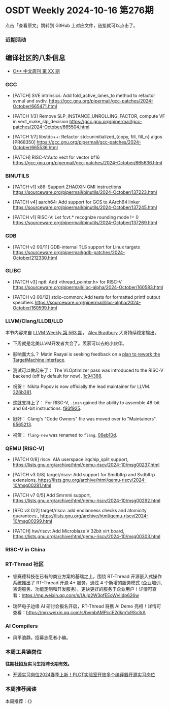 # OSDT Weekly 2024-10-16 第276期

点击「查看原文」跳转到 GitHub 上对应文件，链接就可以点击了。

### 近期活动

## 编译社区的八卦信息

- [C++ 中文周刊 第 XX 期]()

### GCC

- [PATCH] SVE intrinsics: Add fold_active_lanes_to method to refactor svmul and svdiv.
  https://gcc.gnu.org/pipermail/gcc-patches/2024-October/665471.html

- [PATCH 1/3] Remove SLP_INSTANCE_UNROLLING_FACTOR, compute VF in vect_make_slp_decision
  https://gcc.gnu.org/pipermail/gcc-patches/2024-October/665504.html

- [PATCH 1/7] libstdc++: Refactor std::uninitialized_{copy, fill, fill_n} algos [PR68350]
  https://gcc.gnu.org/pipermail/gcc-patches/2024-October/665536.html

- [PATCH] RISC-V:Auto vect for vector bf16
  https://gcc.gnu.org/pipermail/gcc-patches/2024-October/665636.html

### BINUTILS

- [PATCH v1] x86: Support ZHAOXIN GMI instructions
  https://sourceware.org/pipermail/binutils/2024-October/137223.html

- [PATCH v4] aarch64: Add support for GCS to AArch64 linker
  https://sourceware.org/pipermail/binutils/2024-October/137245.html

- [PATCH v1] RISC-V: Let fcvt.* recognize rounding mode != 0
  https://sourceware.org/pipermail/binutils/2024-October/137269.html

### GDB

- [PATCH v2 00/11] GDB-internal TLS support for Linux targets
  https://sourceware.org/pipermail/gdb-patches/2024-October/212330.html

### GLIBC

- [PATCH v3] nptl: Add <thread_pointer.h> for RISC-V
  https://sourceware.org/pipermail/libc-alpha/2024-October/160583.html

- [PATCH v3 00/12] stdio-common: Add tests for formatted printf output specifiers
  https://sourceware.org/pipermail/libc-alpha/2024-October/160599.html

### LLVM/Clang/LLDB/LLD

本节内容来自 [LLVM Weekly 第 563 期](http://llvmweekly.org/issue/563)，
[Alex Bradbury](https://www.linkedin.com/in/alex-bradbury/) 大哥持续稳定输出。

* 下周就是北美LLVM开发者大会了。羡慕可以去的小伙伴。

* 影响面大么？ Matin Raayai is seeking feedback on a [plan to rework the TargetMachine
  interface](https://discourse.llvm.org/t/rfc-reworking-the-targetmachine-interface/82478).

* 测试可以做起来了： The VLOptimizer pass was introduced to the RISC-V backend (off by default
  for now).
  [1c94388](https://github.com/llvm/llvm-project/commit/1c94388f38c6).

* 祝贺！ Nikita Popov is now officially the lead maintainer for LLVM.
  [326b381](https://github.com/llvm/llvm-project/commit/326b381ac030).

* 这就支持上了： For RISC-V, `.insn` gained the ability to assemble 48-bit and 64-bit
  instructions.
  [f93f925](https://github.com/llvm/llvm-project/commit/f93f925d4f3b).

* 挺好： Clang's "Code Owners" file was moved over to "Maintainers".
  [8565213](https://github.com/llvm/llvm-project/commit/8565213f2f99).

* 祝贺： `flang-new` was renamed to `flang`.
  [06eb10d](https://github.com/llvm/llvm-project/commit/06eb10dadfae).

### QEMU (RISC-V)

- [PATCH 0/8] riscv: AIA userspace irqchip_split support,
  https://lists.gnu.org/archive/html/qemu-riscv/2024-10/msg00237.html

- [PATCH v3 0/8] target/riscv: Add support for Smdbltrp and Ssdbltrp extensions,
  https://lists.gnu.org/archive/html/qemu-riscv/2024-10/msg00281.html

- [PATCH v7 0/5] Add Smrnmi support,
  https://lists.gnu.org/archive/html/qemu-riscv/2024-10/msg00292.html

- [RFC v3 0/2] target/riscv: add endianness checks and atomicity guarantees.,
  https://lists.gnu.org/archive/html/qemu-riscv/2024-10/msg00299.html

- [PATCH] hw/riscv: Add Microblaze V 32bit virt board,
  https://lists.gnu.org/archive/html/qemu-riscv/2024-10/msg00303.html

### RISC-V in China

### RT-Thread 社区

- 睿赛德科技在已有的商业方案的基础之上，围绕 RT-Thread 开源嵌入式操作系统推出了 RT-Thread 开源 4+ 服务，通过 4 个新增的服务模式 (企业培训、咨询服务、功能定制和开发服务)，更快更好的服务于企业用户！详情可查看：https://mp.weixin.qq.com/s/Uulp2W3pfEEoWvIIdp626w

- 瑞萨电子边缘 AI 研讨会报名开启，RT-Thread 将携 AI Demo 亮相！详情可查看：https://mp.weixin.qq.com/s/bvmbAMPccE2dkm1x9Sv3rA

### AI Compilers

- 风平浪静。招募志愿者小编。

### 本周工具链岗位

**往期社招及实习生招聘长期有效。**

- [开源实习岗位2024春季上新！PLCT实验室开放多个编译器开源实习岗位](https://mp.weixin.qq.com/s/D-l7hE2S-21NCAZsVqPzMA)

### 本周推荐阅读

本周推荐：《》
